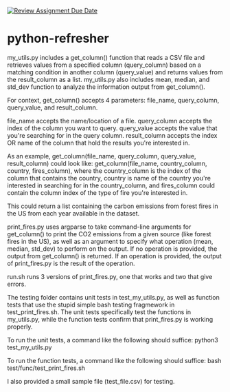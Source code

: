 [![Review Assignment Due Date](https://classroom.github.com/assets/deadline-readme-button-22041afd0340ce965d47ae6ef1cefeee28c7c493a6346c4f15d667ab976d596c.svg)](https://classroom.github.com/a/_G_SdF8U)
# python-refresher

my_utils.py includes a get_column() function that reads a CSV file and retrieves values from a specified column (query_column) based on a matching condition in another column (query_value) and returns values from the result_column as a list. my_utils.py also includes mean, median, and std_dev function to analyze
the information output from get_column().

For context, get_column() accepts 4 parameters: file_name, query_column, query_value, and result_column.

file_name accepts the name/location of a file.
query_column accepts the index of the column you want to query.
query_value accepts the value that you're searching for in the query column.
result_column accepts the index OR name of the column that hold the results you're interested in.

As an example, get_column(file_name, query_column, query_value, result_column) could look like: get_column(file_name, country_column, country, fires_column), where the country_column is the index of the column that contains the country, country is name of the country you're interested in searching for in the country_column, and fires_column could contain the column index of the type of fire you're interested in. 

This could return a list containing the carbon emissions from forest fires in the US from each year available in the dataset.

print_fires.py uses argparse to take command-line arguments for get_column() to print the CO2 emissions from a given source (like forest fires in the US), as well as an argument to specify what operation
(mean, median, std_dev) to perform on the output. If no operation is provided, the output from 
get_column() is returned. If an operation is provided, the output of print_fires.py is the result of
the operation.

run.sh runs 3 versions of print_fires.py, one that works and two that give errors.

The testing folder contains unit tests in test_my_utils.py, as well as function tests that use the
stupid simple bash testing fragmework in test_print_fires.sh. The unit tests specifically test the 
functions in my_utils.py, while the function tests confirm that print_fires.py is working properly.

To run the unit tests, a command like the following should suffice:
python3 test_my_utils.py

To run the function tests, a command like the following should suffice:
bash test/func/test_print_fires.sh

I also provided a small sample file (test_file.csv) for testing.